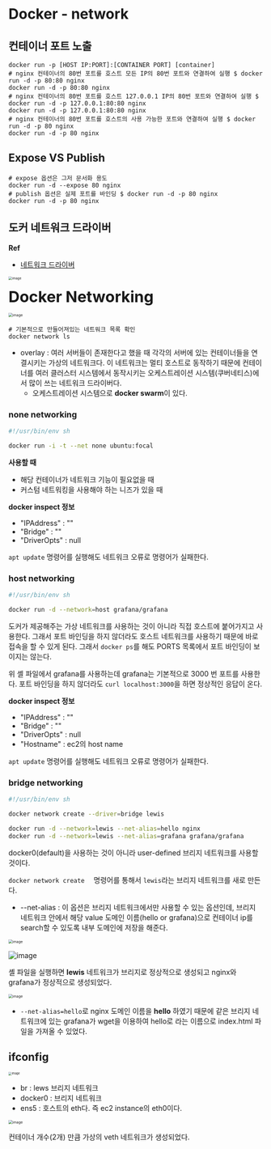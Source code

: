 # Docker - network

## 컨테이너 포트 노출

```shell
docker run -p [HOST IP:PORT]:[CONTAINER PORT] [container]
# nginx 컨테이너의 80번 포트를 호스트 모든 IP의 80번 포트와 연결하여 실행 $ docker run -d -p 80:80 nginx
docker run -d -p 80:80 nginx
# nginx 컨테이너의 80번 포트를 호스트 127.0.0.1 IP의 80번 포트와 연결하여 실행 $ docker run -d -p 127.0.0.1:80:80 nginx
docker run -d -p 127.0.0.1:80:80 nginx
# nginx 컨테이너의 80번 포트를 호스트의 사용 가능한 포트와 연결하여 실행 $ docker run -d -p 80 nginx
docker run -d -p 80 nginx
```

## Expose VS Publish

```shell
# expose 옵션은 그저 문서화 용도
docker run -d --expose 80 nginx
# publish 옵션은 실제 포트를 바인딩 $ docker run -d -p 80 nginx
docker run -d -p 80 nginx
```

## 도커 네트워크 드라이버

**Ref**

* [네트워크 드라이버](https://docs.docker.com/network/#network-drivers)

<img src="https://user-images.githubusercontent.com/33750210/146661688-1c0171ae-41fe-4264-be3b-2b523d3045b3.png" alt="image" style="zoom:45%;" />

<span style="font-size:1.9rem">**Docker Networking**</span>

<img src="https://user-images.githubusercontent.com/33750210/146662921-97205564-9f57-4cf1-a41d-695ac577d782.png" alt="image" style="zoom:50%;" />

```shell
# 기본적으로 만들어져있는 네트워크 목록 확인
docker network ls
```

* overlay : 여러 서버들이 존재한다고 했을 때 각각의 서버에 있는 컨테이너들을 연결시키는 가상의 네트워크다. 이 네트워크는 멀티 호스트로 동작하기 때문에 컨테이너를 여러 클러스터 시스템에서 동작시키는 오케스트레이션 시스템(쿠버네티스)에서 많이 쓰는 네트워크 드라이버다.
  * 오케스트레이션 시스템으로 **docker swarm**이 있다.

### none networking

```sh
#!/usr/bin/env sh

docker run -i -t --net none ubuntu:focal
```

**사용할 때**

* 해당 컨테이너가 네트워크 기능이 필요없을 때
* 커스텀 네트워킹을 사용해야 하는 니즈가 있을 때

**docker inspect 정보**

* "IPAddress" : ""
* "Bridge" : ""
* "DriverOpts" : null

`apt update` 명령어를 실행해도 네트워크 오류로 명령어가 실패한다.

### host networking

```sh
#!/usr/bin/env sh

docker run -d --network=host grafana/grafana
```

도커가 제공해주는 가상 네트워크를 사용하는 것이 아니라 직접 호스트에 붙어가지고 사용한다. 그래서 포트 바인딩을 하지 않더라도 호스트 네트워크를 사용하기 때문에 바로 접속을 할 수 있게 된다. 그래서 `docker ps`를 해도 PORTS 목록에서 포트 바인딩이 보이지는 않는다.

위 셸 파일에서 grafana를 사용하는데 grafana는 기본적으로 3000 번 포트를 사용한다. 포트 바인딩을 하지 않더라도 `curl localhost:3000`을 하면 정상적인 응답이 온다.

**docker inspect 정보**

* "IPAddress" : ""
* "Bridge" : ""
* "DriverOpts" : null
* "Hostname" : ec2의 host name

`apt update` 명령어를 실행해도 네트워크 오류로 명령어가 실패한다.

### bridge networking

```sh
#!/usr/bin/env sh

docker network create --driver=bridge lewis

docker run -d --network=lewis --net-alias=hello nginx
docker run -d --network=lewis --net-alias=grafana grafana/grafana
```

docker0(default)을 사용하는 것이 아니라 user-defined 브리지 네트워크를 사용할 것이다.

`docker network create	` 명령어를 통해서 `lewis`라는 브리지 네트워크를 새로 만든다.

* --net-alias : 이 옵션은 브리지 네트워크에서만 사용할 수 있는 옵션인데, 브리지 네트워크 안에서 해당 value 도메인 이름(hello or grafana)으로 컨테이너 ip를 search할 수 있도록 내부 도메인에 저장을 해준다.

<img src="https://user-images.githubusercontent.com/33750210/146662679-7c7c9212-e4cd-4bcd-b20c-842fc597087f.png" alt="image" style="zoom:50%;" />

![image](https://user-images.githubusercontent.com/33750210/146662707-dcae32be-edb4-446d-804f-0d4dc8991650.png)

셸 파일을 실행하면 **lewis** 네트워크가 브리지로 정상적으로 생성되고 nginx와 grafana가 정상적으로 생성되었다.

<img src="https://user-images.githubusercontent.com/33750210/146662760-2f585cff-9b50-4d51-bbe7-424174a234f3.png" alt="image" style="zoom:50%;" />

* `--net-alias=hello`로 nginx 도메인 이름을 **hello** 하였기 때문에 같은 브리지 네트워크에 있는 grafana가 wget을 이용하여 hello로 라는 이름으로 index.html 파일을 가져올 수 있었다.

## ifconfig

<img src="https://user-images.githubusercontent.com/33750210/146662832-11e57a2f-b38b-4902-ad73-555524ea3562.png" alt="image" style="zoom:40%;" />

* br : lews 브리지 네트워크
* docker0 : 브리지 네트워크
* ens5 : 호스트의 eth다. 즉 ec2 instance의 eth0이다.

<img src="https://user-images.githubusercontent.com/33750210/146662852-efb2dd5f-1063-4bf7-8452-429f290b8824.png" alt="image" style="zoom:50%;" />

컨테이너 개수(2개) 만큼 가상의 veth 네트워크가 생성되었다. 
